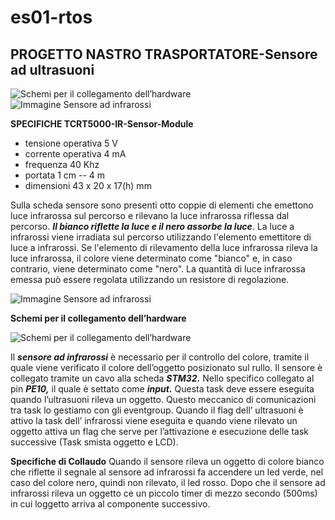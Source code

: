 # es01-rtos 
## PROGETTO NASTRO TRASPORTATORE-Sensore ad ultrasuoni
![Schemi per il collegamento dell’hardware](https://github.com/denniscapo/ES03_TestColore/blob/main/Catturak.PNG)
![Immagine Sensore ad infrarossi](https://i1.wp.com/www.arduiner.com/wp-content/uploads/2013/01/14418-Infrarossi-reflective-Fotoelettrico-Pulsante-IR-Barrier-Line-Tracking-Sensore-TCRT5000L-Arduino.jpg?fit=500%2C300&ssl=1) 

**SPECIFICHE TCRT5000-IR-Sensor-Module**
- tensione operativa 		5 V
- corrente operativa 		4 mA
- frequenza 			40 Khz
- portata 			1 cm -- 4 m
- dimensioni 			43 x 20 x 17(h) mm 

Sulla scheda sensore sono presenti otto coppie di elementi che emettono luce infrarossa sul percorso e rilevano la luce infrarossa riflessa dal percorso. ***Il bianco riflette la luce e il nero assorbe la luce***. La luce a infrarossi viene irradiata sul percorso utilizzando l'elemento emettitore di luce a infrarossi. Se l'elemento di rilevamento della luce infrarossa rileva la luce infrarossa, il colore viene determinato come "bianco" e, in caso contrario, viene determinato come "nero".
La quantità di luce infrarossa emessa può essere regolata utilizzando un resistore di regolazione.

![Immagine Sensore ad infrarossi](https://erltechonline.com/img/5x-TCRT5000-Infrared-Reflectance-Sensor-Obstacle-Avoidance-Track-Module-IR-TE364-3.jpg)  

**Schemi per il collegamento dell’hardware**



![Schemi per il collegamento dell’hardware](https://github.com/denniscapo/ES03_TestColore/blob/main/Catturaf.PNG)

Il ***sensore ad infrarossi*** è necessario per il controllo del colore, tramite il quale viene verificato il colore dell’oggetto posizionato sul rullo. Il sensore è collegato tramite un cavo alla scheda ***STM32.*** Nello specifico collegato al pin ***PE10,*** il quale è settato come ***input.*** Questa task deve essere eseguita quando l’ultrasuoni rileva un oggetto. Questo meccanico di comunicazioni tra task lo gestiamo con gli eventgroup. Quando il flag dell’ ultrasuoni è attivo la task dell’ infrarossi viene eseguita e quando viene rilevato un oggetto attiva un flag che serve per l’attivazione e esecuzione delle task successive (Task smista oggetto e LCD). 

**Specifiche di Collaudo**
Quando il sensore rileva un oggetto di colore bianco che riflette il segnale al sensore ad infrarossi fa accendere un led verde, nel caso del colore nero, quindi non rilevato, il led rosso. Dopo che il sensore ad infrarossi rileva un oggetto ce un piccolo timer di mezzo secondo (500ms) in cui loggetto arriva al componente successivo. 
